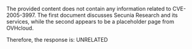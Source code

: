 The provided content does not contain any information related to CVE-2005-3997. The first document discusses Secunia Research and its services, while the second appears to be a placeholder page from OVHcloud.

Therefore, the response is: UNRELATED